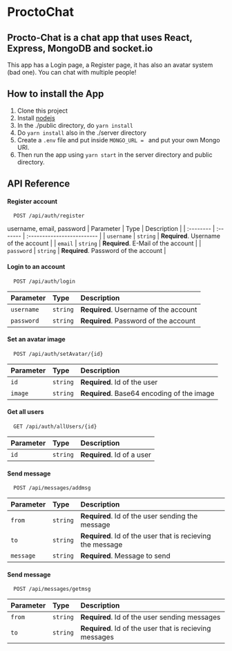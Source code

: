 # ProctoChat

## Procto-Chat is a chat app that uses React, Express, MongoDB and socket.io

This app has a Login page, a Register page, it has also an avatar system (bad one). You can chat with multiple people!

## How to install the App

1. Clone this project
2. Install [nodejs](https://nodejs.org/)
3. In the ./public directory, do `yarn install`
4. Do `yarn install` also in the ./server directory
5. Create a `.env` file and put inside `MONGO_URL = ` and put your own Mongo URI.
6. Then run the app using `yarn start` in the server directory and public directory.

## API Reference

#### Register account

```http
  POST /api/auth/register
```
 username, email, password 
| Parameter | Type     | Description                |
| :-------- | :------- | :------------------------- |
| `username` | `string` | **Required**. Username of the account |
| `email` | `string` | **Required**. E-Mail of the account |
| `password` | `string` | **Required**. Password of the account |

#### Login to an account

```http
  POST /api/auth/login
```

| Parameter | Type     | Description                       |
| :-------- | :------- | :-------------------------------- |
| `username`      | `string` | **Required**. Username of the account |
| `password`      | `string` | **Required**. Password of the account |

#### Set an avatar image

```http
  POST /api/auth/setAvatar/{id}
```

| Parameter | Type     | Description                       |
| :-------- | :------- | :-------------------------------- |
| `id`   | `string` | **Required**. Id of the user         |
| `image`      | `string` | **Required**. Base64 encoding of the image |

#### Get all users

```http
  GET /api/auth/allUsers/{id}
```

| Parameter | Type     | Description                       |
| :-------- | :------- | :-------------------------------- |
| `id`      | `string` | **Required**. Id of a user        |


#### Send message

```http
  POST /api/messages/addmsg
```

| Parameter | Type     | Description                       |
| :-------- | :------- | :-------------------------------- |
| `from`      | `string` | **Required**. Id of the user sending the message |
| `to`      | `string` | **Required**. Id of the user that is recieving the message |
| `message`      | `string` | **Required**. Message to send |

#### Send message

```http
  POST /api/messages/getmsg
```

| Parameter | Type     | Description                       |
| :-------- | :------- | :-------------------------------- |
| `from`      | `string` | **Required**. Id of the user sending messages |
| `to`      | `string` | **Required**. Id of the user that is recieving messages |


